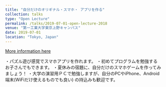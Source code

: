 ```yaml
---
title: "自分だけのオリギナル・スマホ・ アプリを作る"
collection: talks
type: "Open Lecture"
permalink: /talks/2019-07-01-open-lecture-2018
venue: "第一工業大学東京上野キャンパス"
date: 2019-07-01
location: "Tokyo, Japan"
---
```


[More information here](https://ditu.jp/2019/07/04/2019%e5%b9%b4%e5%ba%a6%e5%85%ac%e9%96%8b%e8%ac%9b%e5%ba%a7/)

・パズル遊び感覚でスマホアプリを作れます。
・初めてプログラムを勉強するお子さんでもできます。
・夏休みの宿題に、自分だけのスマホゲームを作ってみましょう！
・大学の演習用ＰＣで勉強しますが、自分のPCやiPhone、Android端末(WiFiだけ使えるものでも良い) の持込みも歓迎です。

